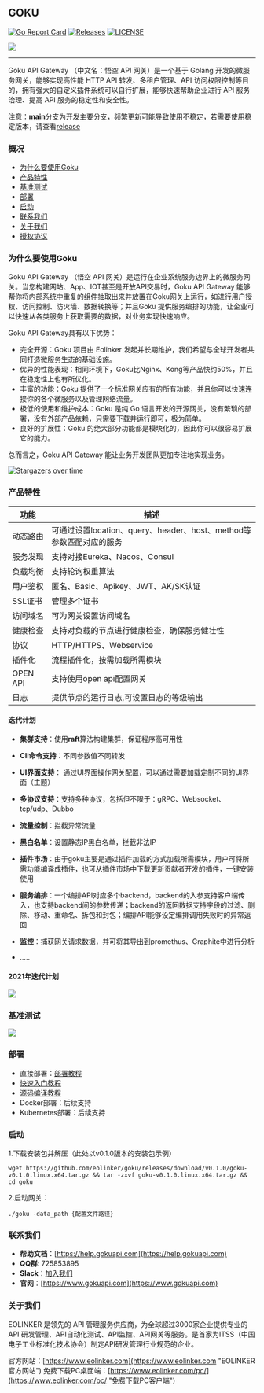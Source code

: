 ## GOKU

[![Go Report Card](https://goreportcard.com/badge/github.com/eolinker/goku)](https://goreportcard.com/report/github.com/eolinker/goku) [![Releases](https://img.shields.io/github/release/eolinker/goku/all.svg?style=flat-square)](https://github.com/eolinker/goku/releases) [![LICENSE](https://img.shields.io/github/license/eolinker/goku.svg?style=flat-square)](https://github.com/eolinker/goku/blob/main/LICENSE)

![](http://data.eolinker.com/course/ZjVKwg65f0af2f992b0ce0fcfd64d04da1696dcab3853ee.png)

------------

Goku API Gateway （中文名：悟空 API 网关）是一个基于 Golang 开发的微服务网关，能够实现高性能 HTTP API 转发、多租户管理、API 访问权限控制等目的，拥有强大的自定义插件系统可以自行扩展，能够快速帮助企业进行 API 服务治理、提高 API 服务的稳定性和安全性。

注意：**main**分支为开发主要分支，频繁更新可能导致使用不稳定，若需要使用稳定版本，请查看[release](https://github.com/eolinker/goku/releases)

### 概况

- [为什么要使用Goku](#为什么要使用Goku "为什么要使用Goku")
- [产品特性](#产品特性 "产品特性")
- [基准测试](#基准测试 "基准测试")
- [部署](#部署 "部署")
- [启动](#启动 "启动")
- [联系我们](#联系我们 "联系我们")
- [关于我们](#关于我们 "关于我们")
- [授权协议](#授权协议 "授权协议")

### 为什么要使用Goku

Goku API Gateway （悟空 API 网关）是运行在企业系统服务边界上的微服务网关。当您构建网站、App、IOT甚至是开放API交易时，Goku API Gateway 能够帮你将内部系统中重复的组件抽取出来并放置在Goku网关上运行，如进行用户授权、访问控制、防火墙、数据转换等；并且Goku 提供服务编排的功能，让企业可以快速从各类服务上获取需要的数据，对业务实现快速响应。

Goku API Gateway具有以下优势：

- 完全开源：Goku 项目由 Eolinker 发起并长期维护，我们希望与全球开发者共同打造微服务生态的基础设施。
- 优异的性能表现：相同环境下，Goku比Nginx、Kong等产品快约50%，并且在稳定性上也有所优化。
- 丰富的功能：Goku 提供了一个标准网关应有的所有功能，并且你可以快速连接你的各个微服务以及管理网络流量。
- 极低的使用和维护成本：Goku 是纯 Go 语言开发的开源网关，没有繁琐的部署，没有外部产品依赖，只需要下载并运行即可，极为简单。
- 良好的扩展性：Goku 的绝大部分功能都是模块化的，因此你可以很容易扩展它的能力。

总而言之，Goku API Gateway 能让业务开发团队更加专注地实现业务。

[![Stargazers over time](https://starchart.cc/eolinker/goku.svg)](#)

### 产品特性

| 功能     | 描述                                                         |
| -------- | ------------------------------------------------------------ |
| 动态路由 | 可通过设置location、query、header、host、method等参数匹配对应的服务 |
| 服务发现 | 支持对接Eureka、Nacos、Consul                                |
| 负载均衡 | 支持轮询权重算法                                             |
| 用户鉴权 | 匿名、Basic、Apikey、JWT、AK/SK认证                          |
| SSL证书  | 管理多个证书                                                 |
| 访问域名 | 可为网关设置访问域名                                         |
| 健康检查 | 支持对负载的节点进行健康检查，确保服务健壮性                 |
| 协议     | HTTP/HTTPS、Webservice                                       |
| 插件化   | 流程插件化，按需加载所需模块                                 |
| OPEN API | 支持使用open api配置网关                                     |
| 日志     | 提供节点的运行日志,可设置日志的等级输出                      |

#### 迭代计划

- **集群支持**：使用**raft**算法构建集群，保证程序高可用性

- **Cli命令支持**：不同参数值不同转发

- **UI界面支持**： 通过UI界面操作网关配置，可以通过需要加载定制不同的UI界面（主题）

- **多协议支持**：支持多种协议，包括但不限于：gRPC、Websocket、tcp/udp、Dubbo

- **流量控制**：拦截异常流量

- **黑白名单**：设置静态IP黑白名单，拦截非法IP

- **插件市场**：由于goku主要是通过插件加载的方式加载所需模块，用户可将所需功能编译成插件，也可从插件市场中下载更新贡献者开发的插件，一键安装使用

- **服务编排**：一个编排API对应多个backend，backend的入参支持客户端传入，也支持backend间的参数传递；backend的返回数据支持字段的过滤、删除、移动、重命名、拆包和封包；编排API能够设定编排调用失败时的异常返回

- **监控**：捕获网关请求数据，并可将其导出到promethus、Graphite中进行分析
- .....

#### 2021年迭代计划

![](http://data.eolinker.com/course/tbDpymJ8343df96713b8bb44b053c2088536ad59d7483d3.png)

### 基准测试


![](http://data.eolinker.com/course/6Md3iDR8e64ebc99af18b628851c0b75a8a2061b4b26ff1.png)



### 部署

* 直接部署：[部署教程](https://help.gokuapi.com/?path=/quick/arrange)
* [快速入门教程](https://help.gokuapi.com/?path=/quick/quick_course)
* [源码编译教程](https://help.gokuapi.com/?path=/quick/arrange)
* Docker部署：后续支持
* Kubernetes部署：后续支持

### 启动

1.下载安装包并解压（此处以v0.1.0版本的安装包示例）

```
wget https://github.com/eolinker/goku/releases/download/v0.1.0/goku-v0.1.0.linux.x64.tar.gz && tar -zxvf goku-v0.1.0.linux.x64.tar.gz && cd goku
```

2.启动网关：

```
./goku -data_path {配置文件路径}
```

### 联系我们

- **帮助文档**：[https://help.gokuapi.com](https://help.gokuapi.com)
- **QQ群**: 725853895
- **Slack**：[加入我们](https://join.slack.com/t/slack-zer6755/shared_invite/zt-u7wzqp1u-aNA0XK9Bdb3kOpN03jRmYQ)
- **官网**：[https://www.gokuapi.com](https://www.gokuapi.com)

### 关于我们

EOLINKER 是领先的 API 管理服务供应商，为全球超过3000家企业提供专业的 API 研发管理、API自动化测试、API监控、API网关等服务。是首家为ITSS（中国电子工业标准化技术协会）制定API研发管理行业规范的企业。

官方网站：[https://www.eolinker.com](https://www.eolinker.com "EOLINKER官方网站")
免费下载PC桌面端：[https://www.eolinker.com/pc/](https://www.eolinker.com/pc/ "免费下载PC客户端")
